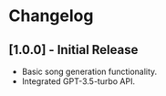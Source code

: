 # Changelog
## [1.0.0] - Initial Release
- Basic song generation functionality.
- Integrated GPT-3.5-turbo API.

